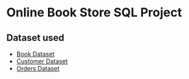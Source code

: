 # Online Book Store SQL Project
## Dataset used
- <a href="https://github.com/adimsanjay/Online_Book_Store_SQL_Project/blob/main/Books.csv">Book Dataset</a>
-  <a href="https://github.com/adimsanjay/Online_Book_Store_SQL_Project/blob/main/Customers%20(1).csv">Customer Dataset</a>
- <a href="https://github.com/adimsanjay/Online_Book_Store_SQL_Project/blob/main/Orders%20(1).csv">Orders Dataset</a>
